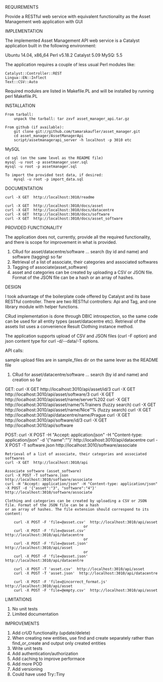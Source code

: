 REQUIREMENTS

Provide a RESTful web service with equivalent functionality as the Asset Management web application with GUI

IMPLEMENTATION

The implemented Asset Management API web service is a Catalyst application built in the following environment:

Ubuntu 14.04, x86_64
Perl v5.18.2
Catalyst 5.09
MySQ: 5.5

The application requires a couple of less usual Perl modules like:

    Catalyst::Controller::REST
    Lingua::EN::Inflect
    Text::CSV::Auto

Required modules are listed in Makefile.PL and will be installed by running 
    perl Makefile.PL

INSTALLATION

    From tarball:
        unpack the tarball: tar zxvf asset_manager_api.tar.gz

    From github (if available):
        git clone git://github.com/tamarakaufler/asset_manager.git
        cd asset_manager/AssetManagerApi
        script/assetmanagerapi_server -h localhost -p 3010 etc

MySQL

    cd sql (on the same level as the README file)
    mysql -u root -p assetmanager_user.sql
    mysql -u root -p assetmanager.sql

    To import the provided test data, if desired:
        mysql -u root -p import_data.sql

DOCUMENTATION

    curl -X GET  http://localhost:3010/readme

    curl -X GET  http://localhost:3010/docs/asset
    curl -X GET  http://localhost:3010/docs/datacentre
    curl -X GET  http://localhost:3010/docs/software
    curl -X GET  http://localhost:3010/docs/asset_software

PROVIDED FUNCTIONALITY

The application does not, currently, provide all the required functionality, and there is scope for improvement in what is provided.

1) CRud for asset/datacentre/software ... search (by id and name) and software (tagging) so far
2) Retrieval of a list of associate, their categories and associated softwares
3) Tagging of associate(asset_software)
4) asset and categories can be created by uploading a CSV or JSON file. Format of the JSON file can be a hash or an array of hashes.

DESIGN

I took advantage of the boilerplate code offered by Catalyst and its base RESTful controller. There are two RESTful controllers: Api and Tag,
and one library module with helper functions.

CRud implementation is done through DBIC introspection, so the same code can be used for all entity types (asset/datacentre etc).
Retrieval of the assets list uses a convenience Result Clothing instance method. 

The application supports upload of CSV and JSON files (curl -F option) and json content type for curl -d/--data/-T options.  

API calls:

sample upload files are in sample_files dir on the same lever as the README file

1) CRud for asset/datacentre/software ... search (by id and name) and creation so far

GET:
    curl -X GET  http://localhost:3010/api/asset/id/3
    curl -X GET  http://localhost:3010/api/asset/software/3
    curl -X GET  http://localhost:3010/api/asset/name/server%202
    curl -X GET  http://localhost:3010/api/asset/name/%Trainers    (fuzzy search)
    curl -X GET  http://localhost:3010/api/asset/name/Nice™%       (fuzzy search)
    curl -X GET  http://localhost:3010/api/datacentre/name/Prague
    curl -X GET  http://localhost:3010/api/software/id/3
    curl -X GET  http://localhost:3010/api/software

POST:
    curl -X POST -H "Accept: application/json" -H "Content-type: application/json" -d '{"name":""}'  http://localhost:3010/api/datacentre
    curl -X POST -T software.json  http://localhost:3010/software/associate

    Retrieval of a list of associate, their categories and associated softwares
    curl -X GET  http://localhost:3010/api

    Associate software (asset_software)
    curl -X POST -T software.json  http://localhost:3010/software/associate
    curl -H "Accept: application/json" -H "Content-type: application/json" -X POST -d '{"asset":"3", "software":"4"}'  http://localhost:3010/software/associate

    Clothing and categories can be created by uploading a CSV or JSON file. Format of the JSON file can be a hash
    or an array of hashes. The file extension should correspond to its content:        

        curl -X POST -F 'file=@asset.csv'  http://localhost:3010/api/asset
                                        or
        curl -X POST -F 'file=@asset.csv'  http://localhost:3010/api/datacentre
                                        or
        curl -X POST -F 'file=@asset.json'  http://localhost:3010/api/asset
                                        or
        curl -X POST -F 'file=@asset.json'  http://localhost:3010/api/datacentre

        curl -X POST -T 'asset.csv'  http://localhost:3010/api/asset
        curl -X POST -T 'asset.json'  http://localhost:3010/api/datacentre

        curl -X POST -F 'file=@incorrect_format.js'  http://localhost:3010/api/asset
        curl -X POST -F 'file=@empty.csv'  http://localhost:3010/api/asset

LIMITATIONS

1) No unit tests
2) Limited documentation

IMPROVEMENTS 

1) Add crUD functionality (update/delete)
2) When creating new entities, use find and create separately rather than find_or_create and output only created entities
3) Write unit tests
4) Add authentication/authorization
5) Add caching to improve performace
6) Add more POD
7) Add versioning
8) Could have used Try::Tiny

